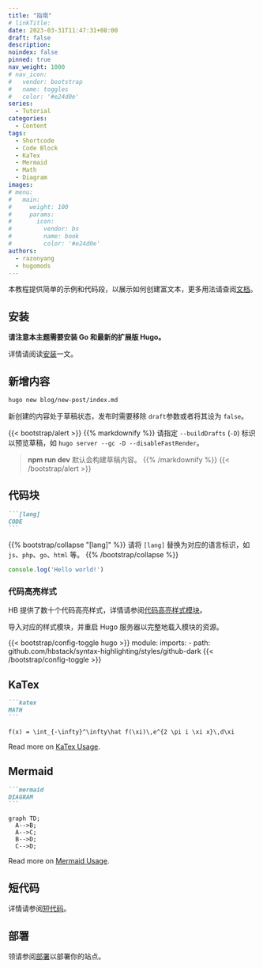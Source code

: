 ```yaml
---
title: "指南"
# linkTitle:
date: 2023-03-31T11:47:31+08:00
draft: false
description: 
noindex: false
pinned: true
nav_weight: 1000
# nav_icon:
#   vendor: bootstrap
#   name: toggles
#   color: '#e24d0e'
series:
  - Tutorial
categories:
  - Content
tags:
  - Shortcode
  - Code Block
  - KaTex
  - Mermaid
  - Math
  - Diagram
images:
# menu:
#   main:
#     weight: 100
#     params:
#       icon:
#         vendor: bs
#         name: book
#         color: '#e24d0e'
authors:
  - razonyang
  - hugomods
---
```


本教程提供简单的示例和代码段，以展示如何创建富文本，更多用法请查阅[文档](https://hbstack.dev/zh-hans/)。

<!--more-->

## 安装

**请注意本主题需要安装 Go 和最新的扩展版 Hugo。**

详情请阅读[安装](https://hbstack.dev/zh-hans/docs/getting-started/installation)一文。

## 新增内容

```sh
hugo new blog/new-post/index.md
```

新创建的内容处于草稿状态，发布时需要移除 `draft`参数或者将其设为 `false`。

{{< bootstrap/alert >}}
{{% markdownify %}}
请指定  `--buildDrafts` (`-D`) 标识以预览草稿，如 `hugo server --gc -D --disableFastRender`。
> **npm run dev**  默认会构建草稿内容。
{{% /markdownify %}}
{{< /bootstrap/alert >}}

## 代码块

````markdown
```[lang]
CODE
```
````

{{% bootstrap/collapse "[lang]" %}}
请将 `[lang]` 替换为对应的语言标识，如 `js`、`php`、`go`、`html` 等。
{{% /bootstrap/collapse %}}

```js
console.log('Hello world!')
```

### 代码高亮样式

HB 提供了数十个代码高亮样式，详情请参阅[代码高亮样式模块](https://hbstack.dev/zh-hans/docs/modules/syntax-highlighting/)。

导入对应的样式模块，并重启 Hugo 服务器以完整地载入模块的资源。

{{< bootstrap/config-toggle hugo >}}
module:
  imports:
    - path: github.com/hbstack/syntax-highlighting/styles/github-dark
{{< /bootstrap/config-toggle >}}

## KaTex

````markdown
```katex
MATH
```
````

```katex
f(x) = \int_{-\infty}^\infty\hat f(\xi)\,e^{2 \pi i \xi x}\,d\xi
```

Read more on [KaTex Usage](https://hugomods.com/en/docs/content/katex/#usage).

## Mermaid

````markdown
```mermaid
DIAGRAM
```
````

```mermaid
graph TD;
  A-->B;
  A-->C;
  B-->D;
  C-->D;
```

Read more on [Mermaid Usage](https://hugomods.com/en/docs/content/mermaid/#usage).

## 短代码

详情请参阅[短代码](https://hbstack.dev/zh-hans/docs/shortcodes/)。

## 部署

领请参阅[部署](https://hbstack.dev/zh-hans/docs/deployment/)以部署你的站点。
